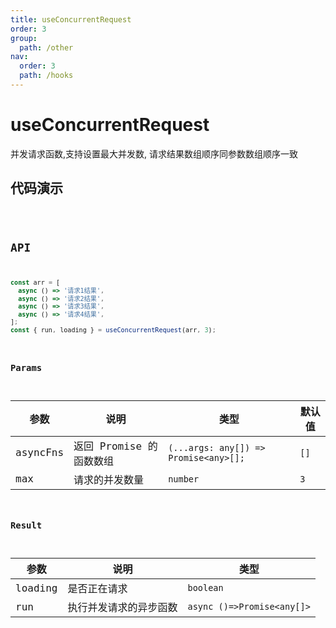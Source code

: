 ```yaml
---
title: useConcurrentRequest
order: 3
group:
  path: /other
nav:
  order: 3
  path: /hooks
---
```


# useConcurrentRequest

并发请求函数,支持设置最大并发数, 请求结果数组顺序同参数数组顺序一致

## 代码演示

<code src='./demos/demo1.tsx' />

## API

```ts
const arr = [
  async () => '请求1结果',
  async () => '请求2结果',
  async () => '请求3结果',
  async () => '请求4结果',
];
const { run, loading } = useConcurrentRequest(arr, 3);
```

### Params

| 参数     | 说明                    | 类型                                  | 默认值 |
| -------- | ----------------------- | ------------------------------------- | ------ |
| asyncFns | 返回 Promise 的函数数组 | `(...args: any[]) => Promise<any>[];` | `[]`   |
| max      | 请求的并发数量          | `number`                              | `3 `   |

### Result

| 参数    | 说明                   | 类型                       |
| ------- | ---------------------- | -------------------------- |
| loading | 是否正在请求           | `boolean`                  |
| run     | 执行并发请求的异步函数 | `async ()=>Promise<any[]>` |

